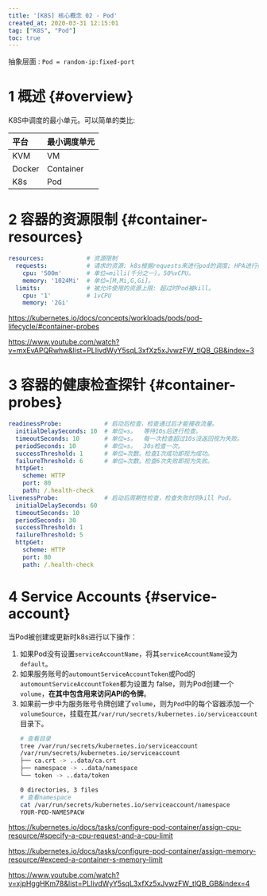 ```yaml
---
title: '[K8S] 核心概念 02 - Pod'
created_at: 2020-03-31 12:15:01
tag: ["K8S", "Pod"]
toc: true
---
```



抽象层面 : `Pod = random-ip:fixed-port`

# 1 概述 {#overview}

K8S中调度的最小单元。可以简单的类比:

| 平台   | 最小调度单元 |
| :----- | :----------- |
| KVM    | VM           |
| Docker | Container    |
| K8s    | Pod          |

# 2 容器的资源限制 {#container-resources}

```yml
resources:            # 资源限制
  requests:           # 请求的资源: k8s根据requests来进行pod的调度; HPA进行伸缩时也是根据requests来计算的。
    cpu: '500m'       # 单位=milli(千分之一)。50%vCPU。
    memory: '1024Mi'  # 单位=[M,Mi,G,Gi]。
  limits:             # 被允许使用的资源上限: 超过时Pod被kill。
    cpu: '1'          # 1vCPU
    memory: '2Gi'
```

<https://kubernetes.io/docs/concepts/workloads/pods/pod-lifecycle/#container-probes>

<https://www.youtube.com/watch?v=mxEvAPQRwhw&list=PLIivdWyY5sqL3xfXz5xJvwzFW_tlQB_GB&index=3>


# 3 容器的健康检查探针 {#container-probes}

```yml
readinessProbe:            # 启动后检查，检查通过后才能接收流量。
  initialDelaySeconds: 10  # 单位=s。  等待10s后进行检查。
  timeoutSeconds: 10       # 单位=s。  每一次检查超过10s没返回视为失败。
  periodSeconds: 10        # 单位=s。  30s检查一次。
  successThreshold: 1      # 单位=次数。检查1次成功即视为成功。
  failureThreshold: 6      # 单位=次数。检查6次失败即视为失败。
  httpGet:
    scheme: HTTP
    port: 80
    path: /.health-check
livenessProbe:             # 启动后周期性检查，检查失败时则kill Pod。
  initialDelaySeconds: 60
  timeoutSeconds: 10
  periodSeconds: 30
  successThreshold: 1
  failureThreshold: 5
  httpGet:
    scheme: HTTP
    port: 80
    path: /.health-check
```

# 4 Service Accounts {#service-account}

当Pod被创建或更新时k8s进行以下操作：
1. 如果Pod没有设置`serviceAccountName`，将其`serviceAccountName`设为`default`。
2. 如果服务账号的`automountServiceAccountToken`或Pod的`automountServiceAccountToken`都为设置为 false，则为Pod创建一个`volume`，**在其中包含用来访问API的令牌**。
3. 如果前一步中为服务账号令牌创建了`volume`，则为`Pod`中的每个容器添加一个`volumeSource`，挂载在其`/var/run/secrets/kubernetes.io/serviceaccount`目录下。
    ```sh
    # 查看目录
    tree /var/run/secrets/kubernetes.io/serviceaccount
    /var/run/secrets/kubernetes.io/serviceaccount
    ├── ca.crt -> ..data/ca.crt
    ├── namespace -> ..data/namespace
    └── token -> ..data/token

    0 directories, 3 files
    # 查看namespace
    cat /var/run/secrets/kubernetes.io/serviceaccount/namespace
    YOUR-POD-NAMESPACW
    ```


<https://kubernetes.io/docs/tasks/configure-pod-container/assign-cpu-resource/#specify-a-cpu-request-and-a-cpu-limit>

<https://kubernetes.io/docs/tasks/configure-pod-container/assign-memory-resource/#exceed-a-container-s-memory-limit>

<https://www.youtube.com/watch?v=xjpHggHKm78&list=PLIivdWyY5sqL3xfXz5xJvwzFW_tlQB_GB&index=4>
